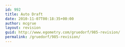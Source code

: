 ```yaml
---
id: 992
title: Auto Draft
date: 2010-11-07T00:18:35+00:00
author: mcgrue
layout: revision
guid: http://www.egometry.com/gruedorf/985-revision/
permalink: /gruedorf/985-revision/
---
```

